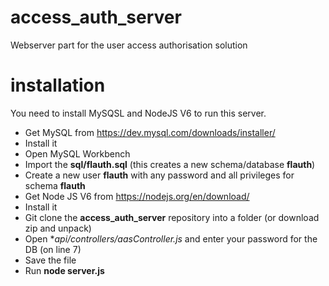 # access_auth_server
Webserver part for the user access authorisation solution 

# installation
You need to install MySQSL and NodeJS V6 to run this server. 

- Get MySQL from https://dev.mysql.com/downloads/installer/
- Install it
- Open MySQL Workbench
- Import the **sql/flauth.sql** (this creates a new schema/database **flauth**)
- Create a new user **flauth** with any password and all privileges for schema **flauth**
- Get Node JS V6 from https://nodejs.org/en/download/
- Install it
- Git clone the **access_auth_server** repository into a folder (or download zip and unpack)
- Open **api/controllers/aasController.js* and enter your password for the DB (on line 7)
- Save the file
- Run **node server.js**